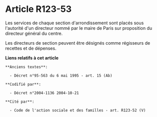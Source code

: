 # Article R123-53

Les services de chaque section d'arrondissement sont placés sous l'autorité d'un directeur nommé par le maire de Paris sur
proposition du directeur général du centre.

Les directeurs de section peuvent être désignés comme régisseurs de recettes et de dépenses.

**Liens relatifs à cet article**

	**Anciens textes**:

	  - Décret n°95-563 du 6 mai 1995 - art. 15 (Ab)

	**Codifié par**:

	  - Décret n°2004-1136 2004-10-21

	**Cité par**:

	  - Code de l'action sociale et des familles - art. R123-52 (V)
